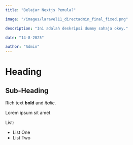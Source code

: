```yaml
---
title: "Belajar Nextjs Pemula?"

image: "/images/laravel11_directadmin_final_fixed.png"

description: "Ini adalah deskripsi dummy sahaja okey."

date: "14-8-2025"

author: "Admin"
---
```


# Heading

## Sub-Heading

Rich text **bold** and _italic_.

Lorem ipsum sit amet

List:

- List One
- List Two
